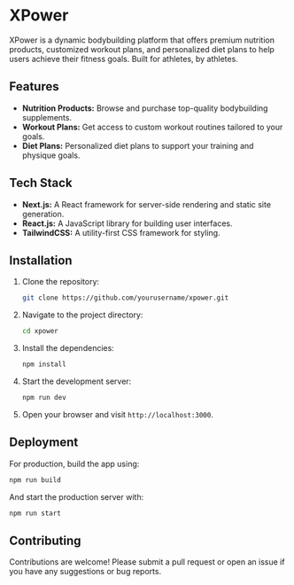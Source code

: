 # XPower

XPower is a dynamic bodybuilding platform that offers premium nutrition products, customized workout plans, and personalized diet plans to help users achieve their fitness goals. Built for athletes, by athletes.

## Features

- **Nutrition Products:** Browse and purchase top-quality bodybuilding supplements.
- **Workout Plans:** Get access to custom workout routines tailored to your goals.
- **Diet Plans:** Personalized diet plans to support your training and physique goals.

## Tech Stack

- **Next.js:** A React framework for server-side rendering and static site generation.
- **React.js:** A JavaScript library for building user interfaces.
- **TailwindCSS:** A utility-first CSS framework for styling.

## Installation

1. Clone the repository:

    ```bash
    git clone https://github.com/yourusername/xpower.git
    ```

2. Navigate to the project directory:

    ```bash
    cd xpower
    ```

3. Install the dependencies:

    ```bash
    npm install
    ```

4. Start the development server:

    ```bash
    npm run dev
    ```

5. Open your browser and visit `http://localhost:3000`.

## Deployment

For production, build the app using:

```bash
npm run build
```

And start the production server with:

```bash
npm run start
```

## Contributing

Contributions are welcome! Please submit a pull request or open an issue if you have any suggestions or bug reports.